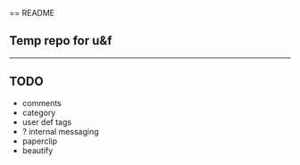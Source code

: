 == README

## Temp repo for u&f

---
## TODO
- comments
- category
- user def tags
- ? internal messaging
- paperclip
- beautify
